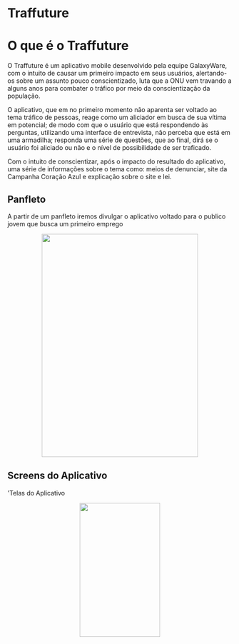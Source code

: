 # Traffuture

# O que é o Traffuture 
O Traffuture é um aplicativo mobile desenvolvido pela equipe GalaxyWare, com o intuito de causar um primeiro impacto em seus usuários, alertando-os sobre um assunto pouco conscientizado, luta que a ONU vem travando a alguns anos para combater o tráfico por meio da conscientização da população. 

O aplicativo, que em no primeiro momento não aparenta ser voltado ao tema tráfico de pessoas, reage como um aliciador em busca de sua 	vítima em potencial; de modo com que o usuário que está respondendo às perguntas, utilizando uma interface de entrevista, não perceba que está em uma armadilha; responda uma série de questões, que ao final, dirá se o usuário foi aliciado ou não e o nível de possibilidade de ser traficado. 

Com o intuito de conscientizar, após o impacto do resultado do aplicativo, uma série de informações sobre o tema como: meios de denunciar, site da Campanha Coração Azul e explicação sobre o site e lei. 
	
## Panfleto

A partir de um panfleto iremos divulgar o aplicativo voltado para o publico jovem que busca um primeiro emprego
<p align="center">
	<img height="500" width="350" src="https://user-images.githubusercontent.com/40842310/46643503-c81e8400-cb52-11e8-8959-6780e5254adb.png"/>
	
</p>

## Screens do Aplicativo

'Telas do Aplicativo

<p align="center">
	<img height="300" width="180" src="https://user-images.githubusercontent.com/40842310/46643822-25ff9b80-cb54-11e8-9d3c-7f43183989d4.jpg"/>
	
</p>


